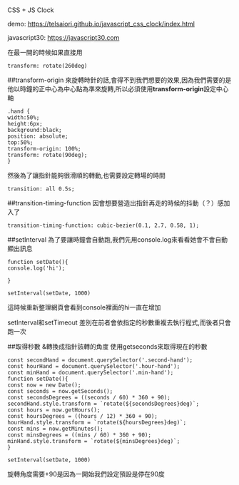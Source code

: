 #
CSS + JS Clock

demo:
https://telsaiori.github.io/javascript_css_clock/index.html

javascript30:
https://javascript30.com


在最一開的時候如果直接用
```
transform: rotate(260deg)
```

##transform-origin
來旋轉時針的話,會得不到我們想要的效果,因為我們需要的是他以時鐘的正中心為中心點為準來旋轉,所以必須使用**transform-origin**設定中心軸
```
.hand {
width:50%;
height:6px;
background:black;
position: absolute;
top:50%;
transform-origin: 100%;
transform: rotate(90deg);
}
```

然後為了讓指針能夠很滑順的轉動,也需要設定轉場的時間
```
transition: all 0.5s;
```

##transition-timing-function
因會想要營造出指針再走的時候的抖動（？）感加入了
```
transition-timing-function: cubic-bezier(0.1, 2.7, 0.58, 1);
```

##setInterval
為了要讓時鐘會自動跑,我們先用console.log來看看她會不會自動顯出訊息
```
function setDate(){
console.log('hi');

}

setInterval(setDate, 1000)
```
這時候重新整理網頁會看到console裡面的hi一直在增加

setInterval和setTimeout
差別在前者會依指定的秒數重複去執行程式,而後者只會跑一次

##取得秒數 &轉換成指針該轉的角度
使用getseconds來取得現在的秒數
```
const secondHand = document.querySelector('.second-hand');
const hourHand = document.querySelector('.hour-hand');
const minHand = document.querySelector('.min-hand');
function setDate(){
const now = new Date();
const seconds = now.getSeconds();
const secondsDegrees = ((seconds / 60) * 360 + 90);
secondHand.style.transform = `rotate(${secondsDegrees}deg)`;
const hours = now.getHours();
const hoursDegrees = ((hours / 12) * 360 + 90);
hourHand.style.transform = `rotate(${hoursDegrees}deg)`;
const mins = now.getMinutes();
const minsDegrees = ((mins / 60) * 360 + 90);
minHand.style.transform = `rotate(${minsDegrees}deg)`;
}

setInterval(setDate, 1000)
```

旋轉角度需要+90是因為一開始我們設定預設是停在90度






